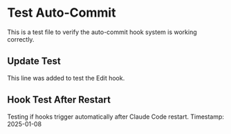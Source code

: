 # Test Auto-Commit

This is a test file to verify the auto-commit hook system is working correctly.

## Update Test
This line was added to test the Edit hook.

## Hook Test After Restart
Testing if hooks trigger automatically after Claude Code restart.
Timestamp: 2025-01-08